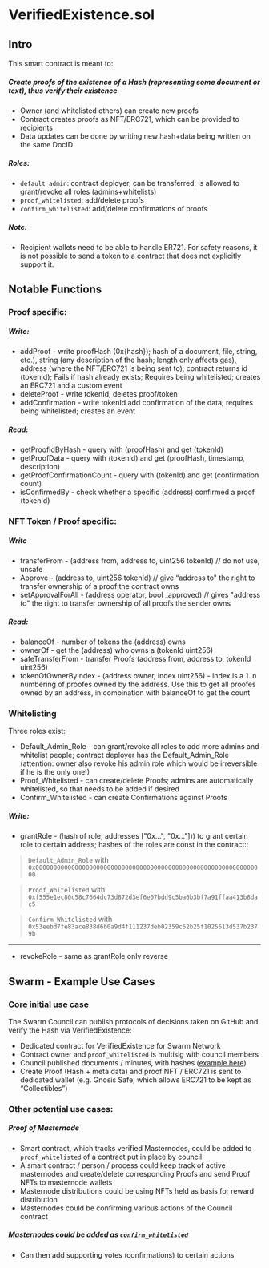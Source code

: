 # VerifiedExistence.sol

## Intro
This smart contract is meant to:
##### Create proofs of the existence of a Hash (representing some document or text), thus verify their existence
- Owner (and whitelisted others) can create new proofs
- Contract creates proofs as NFT/ERC721, which can be provided to recipients
- Data updates can be done by writing new hash+data being written on the same DocID
##### Roles:
- ``default_admin``: contract deployer, can be transferred; is allowed to grant/revoke all roles (admins+whitelists)
- ``proof_whitelisted``: add/delete proofs
- ``confirm_whitelisted``: add/delete confirmations of proofs
##### Note:
- Recipient wallets need to be able to handle ER721. For safety reasons, it is not possible to send a token to a contract that does not explicitly support it.
    

  

## Notable Functions
###   Proof specific:
##### Write:
- addProof - write proofHash (0x{hash}); hash of a document, file, string, etc.), string (any description of the hash; length only affects gas), address (where the NFT/ERC721 is being sent to); contract returns id (tokenId); Fails if hash already exists; Requires being whitelisted; creates an ERC721 and a custom event
- deleteProof - write tokenId, deletes proof/token
- addConfirmation - write tokenId add confirmation of the data; requires being whitelisted; creates an event
##### Read:
- getProofIdByHash - query with (proofHash) and get (tokenId)
- getProofData - query with (tokenId) and get (proofHash, timestamp, description)
- getProofConfirmationCount - query with (tokenId) and get (confirmation count)
- isConfirmedBy - check whether a specific (address) confirmed a proof (tokenId)
### NFT Token / Proof specific:
##### Write
- transferFrom - (address from, address to, uint256 tokenId) // do not use, unsafe
- Approve - (address to, uint256 tokenId) // give “address to" the right to transfer ownership of a proof the contract owns
- setApprovalForAll - (address operator, bool _approved) // gives "address to" the right to transfer ownership of all proofs the sender owns
##### Read:
- balanceOf - number of tokens the (address) owns
- ownerOf - get the (address) who owns a (tokenId uint256)
- safeTransferFrom - transfer Proofs (address from, address to, tokenId uint256)
- tokenOfOwnerByIndex - (address owner, index uint256) - index is a 1..n numbering of proofes owned by the address. Use this to get all proofes owned by an address, in combination with balanceOf to get the count
### Whitelisting
Three roles exist:
- Default_Admin_Role - can grant/revoke all roles to add more admins and whitelist people; contract deployer has the Default_Admin_Role (attention: owner also revoke his admin role which would be irreversible if he is the only one!)
- Proof_Whitelisted - can create/delete Proofs; admins are automatically whitelisted, so that needs to be added if desired
- Confirm_Whitelisted - can create Confirmations against Proofs
##### Write:
- grantRole - (hash of role, addresses ["0x...", "0x..."])) to grant certain role to certain address; hashes of the roles are const in the contract::
> ``Default_Admin_Role`` with ``0x0000000000000000000000000000000000000000000000000000000000000000``

> ``Proof_Whitelisted`` with ``0xf555e1ec80c58c7664dc73d872d3ef6e07bdd9c5ba6b3bf7a91ffaa413b8dac5``

> ``Confirm_Whitelisted`` with ``0x53eebd7fe83ace838d6b0a9d4f111237deb02359c62b25f1025613d537b2379b``

-----
- revokeRole - same as grantRole only reverse

## Swarm - Example Use Cases
### Core initial use case
The Swarm Council can publish protocols of decisions taken on GitHub and verify the Hash via VerifiedExistence:
- Dedicated contract for VerifiedExistence for Swarm Network
- Contract owner and ``proof_whitelisted`` is multisig with council members
- Council published documents / minutes, with hashes ([example here](https://raw.githubusercontent.com/swarmfund/swarm-network-governance/master/SCVs/SCV_1587031154_Decision%20regarding_April_Voting_Period.md))
- Create Proof (Hash + meta data) and proof NFT / ERC721 is sent to dedicated wallet (e.g. Gnosis Safe, which allows ERC721 to be kept as “Collectibles”)

### Other potential use cases:
##### Proof of Masternode
- Smart contract, which tracks verified Masternodes, could be added to ``proof_whitelisted`` of a contract put in place by council
- A smart contract / person / process could keep track of active masternodes and create/delete corresponding Proofs and send Proof NFTs to masternode wallets
- Masternode distributions could be using NFTs held as basis for reward distribution
- Masternodes could be confirming various actions of the Council contract
##### Masternodes could be added as ``confirm_whitelisted``
- Can then add supporting votes (confirmations) to certain actions
